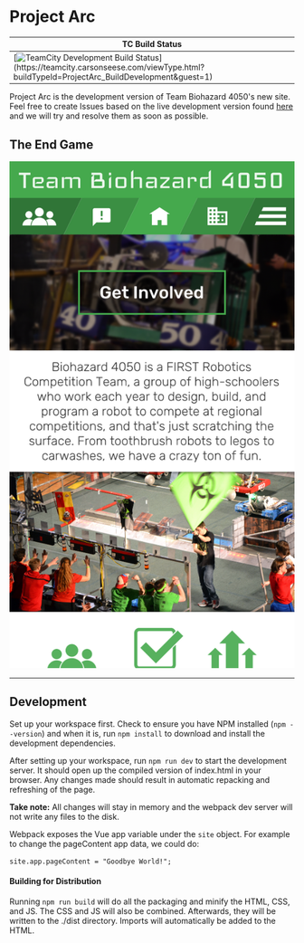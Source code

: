 # Project Arc

| TC Build Status  |
| ------------- |
| [![TeamCity Development Build Status](https://teamcity.carsonseese.com/app/rest/builds/buildType(id:ProjectArc_BuildDevelopment)/statusIcon)](https://teamcity.carsonseese.com/viewType.html?buildTypeId=ProjectArc_BuildDevelopment&guest=1)  |

Project Arc is the development version of Team Biohazard 4050's new site. Feel free to create Issues based on the live development version found [here](http://biodev.carsonseese.com) and we will try and resolve them as soon as possible.

## The End Game
![Mockup](./mockup.png)

---

## Development
Set up your workspace first. Check to ensure you have NPM installed (`npm --version`) and when it is, run `npm install` to download and install the development dependencies.

After setting up your workspace, run `npm run dev` to start the development server. It should open up the compiled version of index.html in your browser. Any changes made should result in automatic repacking and refreshing of the page. 

**Take note:** All changes will stay in memory and the webpack dev server will not write any files to the disk.

Webpack exposes the Vue app variable under the `site`  object. For example to change the pageContent app data, we could do:

```
site.app.pageContent = "Goodbye World!";
```

#### Building for Distribution
Running `npm run build` will do all the packaging and minify the HTML, CSS, and JS. The CSS and JS will also be combined. Afterwards, they will be written to the ./dist directory. Imports will automatically be added to the HTML.
